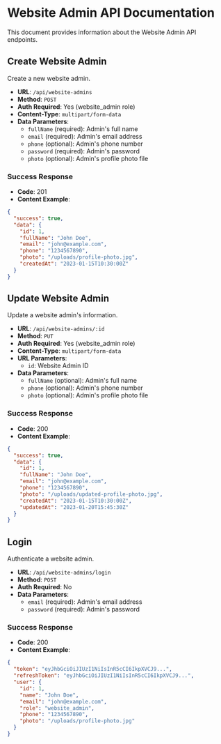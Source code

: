 # Website Admin API Documentation

This document provides information about the Website Admin API endpoints.

## Create Website Admin

Create a new website admin.

- **URL**: `/api/website-admins`
- **Method**: `POST`
- **Auth Required**: Yes (website_admin role)
- **Content-Type**: `multipart/form-data`
- **Data Parameters**:
  - `fullName` (required): Admin's full name
  - `email` (required): Admin's email address
  - `phone` (optional): Admin's phone number
  - `password` (required): Admin's password
  - `photo` (optional): Admin's profile photo file

### Success Response

- **Code**: 201
- **Content Example**:

```json
{
  "success": true,
  "data": {
    "id": 1,
    "fullName": "John Doe",
    "email": "john@example.com",
    "phone": "1234567890",
    "photo": "/uploads/profile-photo.jpg",
    "createdAt": "2023-01-15T10:30:00Z"
  }
}
```

## Update Website Admin

Update a website admin's information.

- **URL**: `/api/website-admins/:id`
- **Method**: `PUT`
- **Auth Required**: Yes (website_admin role)
- **Content-Type**: `multipart/form-data`
- **URL Parameters**:
  - `id`: Website Admin ID
- **Data Parameters**:
  - `fullName` (optional): Admin's full name
  - `phone` (optional): Admin's phone number
  - `photo` (optional): Admin's profile photo file

### Success Response

- **Code**: 200
- **Content Example**:

```json
{
  "success": true,
  "data": {
    "id": 1,
    "fullName": "John Doe",
    "email": "john@example.com",
    "phone": "1234567890",
    "photo": "/uploads/updated-profile-photo.jpg",
    "createdAt": "2023-01-15T10:30:00Z",
    "updatedAt": "2023-01-20T15:45:30Z"
  }
}
```

## Login

Authenticate a website admin.

- **URL**: `/api/website-admins/login`
- **Method**: `POST`
- **Auth Required**: No
- **Data Parameters**:
  - `email` (required): Admin's email address
  - `password` (required): Admin's password

### Success Response

- **Code**: 200
- **Content Example**:

```json
{
  "token": "eyJhbGciOiJIUzI1NiIsInR5cCI6IkpXVCJ9...",
  "refreshToken": "eyJhbGciOiJIUzI1NiIsInR5cCI6IkpXVCJ9...",
  "user": {
    "id": 1,
    "name": "John Doe",
    "email": "john@example.com",
    "role": "website_admin",
    "phone": "1234567890",
    "photo": "/uploads/profile-photo.jpg"
  }
}
```
